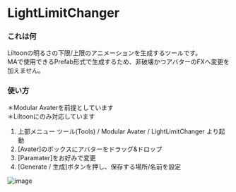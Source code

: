 # LightLimitChanger
### これは何
Liltoonの明るさの下限/上限のアニメーションを生成するツールです。  
MAで使用できるPrefab形式で生成するため、非破壊かつアバターのFXへ変更を加えません。

### 使い方

＊Modular Avaterを前提としています  
＊Liltoonにのみ対応しています  

 1. 上部メニュー ツール(Tools) / Modular Avater / LightLimitChanger より起動  
 2. [Avater]のボックスにアバターをドラッグ&ドロップ  
 3. [Paramater]をお好みで変更  
 4. [Generate / 生成]ボタンを押し、保存する場所/名前を設定  

![image](https://github.com/Azukimochi/LightLimitChangerForMA/assets/103747350/6101720b-8726-4539-b7be-c15a1b6f7e0d)



 
